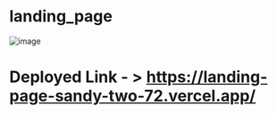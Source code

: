 # landing_page
![image](https://github.com/Ayan532/landing_page/assets/62322858/5f5849db-02f7-4890-90fe-c6674c72f7c9)

# Deployed Link - >    https://landing-page-sandy-two-72.vercel.app/
